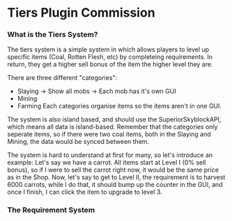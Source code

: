 # Tiers Plugin Commission

### **What is the Tiers System?**
The tiers system is a simple system in which allows players to level up specific items (Coal, Rotten Flesh, etc) by completeing requirements. In return, they get a higher sell bonus of the item the higher level they are.

There are three different "categories":
* Slaying -> Show all mobs -> Each mob has it's own GUI
* Mining
* Farming
Each categories organise items so the items aren't in one GUI. 

The system is also island based, and should use the SuperiorSkyblockAPI, which means all data is island-based. Remember that the categories only seperate items, so if there were two coal items, both in the Slaying and Mining, the data would be synced between them. 

The system is hard to understand at first for many, so let's introduce an example:
Let's say we have a carrot. All items start at Level I (0% sell bonus), so if I were to sell the carrot right now, it would be the same price as in the Shop. Now, let's say to get to Level II, the requirement is to harvest 6000 carrots, while I do that, it should bump up the counter in the GUI, and once I finish, I can click the item to upgrade to level 3.

### **The Requirement System**
